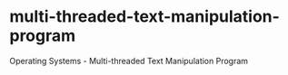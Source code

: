 # multi-threaded-text-manipulation-program
 Operating Systems - Multi-threaded Text Manipulation Program
